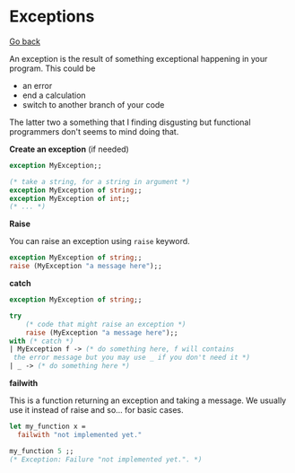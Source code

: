 # Exceptions

[Go back](..)

An exception is the result of something exceptional
happening in your program. This could be

* an error
* end a calculation
* switch to another branch of your code

The latter two a something that I finding disgusting
but functional programmers don't seems to mind doing that.

<div class="sl"></div>

**Create an exception** (if needed)

```ocaml
exception MyException;;

(* take a string, for a string in argument *)
exception MyException of string;;
exception MyException of int;;
(* ... *)
```

<div class="sr"></div>

**Raise**

You can raise an exception using ``raise`` keyword.

```ocaml
exception MyException of string;;
raise (MyException "a message here");;
```

<div class="sl"></div>

**catch**

```ocaml
exception MyException of string;;

try 
    (* code that might raise an exception *)
    raise (MyException "a message here");;
with (* catch *)
| MyException f -> (* do something here, f will contains
 the error message but you may use _ if you don't need it *)     
| _ -> (* do something here *)     
```

<div class="sr"></div>

**failwith**

This is a function returning an exception and taking a message.
We usually use it instead of raise and so... for basic
cases.

```ocaml
let my_function x =
  failwith "not implemented yet."
```

```ocaml
my_function 5 ;;
(* Exception: Failure "not implemented yet.". *)
```